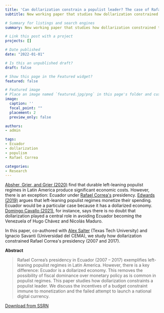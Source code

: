 ```yaml
---
title: 'Can dollarization constrain a populist leader? The case of Rafael Correa in Ecuador'
subtitle: New working paper that studies how dollarization constrained the left-leaning populist regime of Rafael Correa in Ecuador (2007 - 2017)..

# Summary for listings and search engines
summary: New working paper that studies how dollarization constrained the left-leaning populist regime of Rafael Correa in Ecuador (2007 - 2017)..

# Link this post with a project
projects: []

# Date published
date: "2022-01-01"

# Is this an unpublished draft?
draft: false

# Show this page in the Featured widget?
featured: false

# Featured image
# Place an image named `featured.jpg/png` in this page's folder and customize its options here.
image:
  caption: ''
  focal_point: ""
  placement: 2
  preview_only: false

authors:
- admin

tags:
- Ecuador
- dollarization
- populism
- Rafael Correa

categories:
- Research
---
```


[Absher, Grier, and Grier (2020)](https://www.sciencedirect.com/science/article/abs/pii/S0167268120302237) find that durable left-leaning populist regimes in Latin America produce significant economic costs. However, there is an exception: Ecuador under [Rafael Correa's](https://en.wikipedia.org/wiki/Rafael_Correa) presidency. [Edwards (2019)](https://www.aeaweb.org/articles?id=10.1257/jep.33.4.76) argues that left-leaning populist regimes monetize their spending. Ecuador would be a particular case because it has a dollarized economy. [Domingo Cavallo (2021)](https://www.amazon.com/dp/B093DZZ68N/ref=dp-kindle-redirect?_encoding=UTF8&btkr=1), for instance, says there is no doubt that dollarization played a central role in avoiding Ecuador becoming the Venezuela of Hugo Chávez and Nicolás Maduro.

In this paper, co-authored with [Alex Salter](https://www.awsalter.com/) (Texas Tech University) and Ignacio Savanti (Universidad del CEMA), we study how dollarization constrained Rafael Correa's presidency (2007 and 2017).

**Abstract**
> Rafael Correa’s presidency in Ecuador (2007 – 2017) exemplifies left-leaning populist regimes in Latin America. However, there is a key difference: Ecuador is a dollarized economy. This removes the possibility of fiscal dominance over monetary policy as is common in populist regimes. This paper studies how dollarization constraints a populist leader. We discuss the incentives of a budget constraint immune to monetization and the failed attempt to launch a national digital currency. 

<a href="https://papers.ssrn.com/sol3/papers.cfm?abstract_id=3726345" class="fancy-button">Download from SSRN</a>